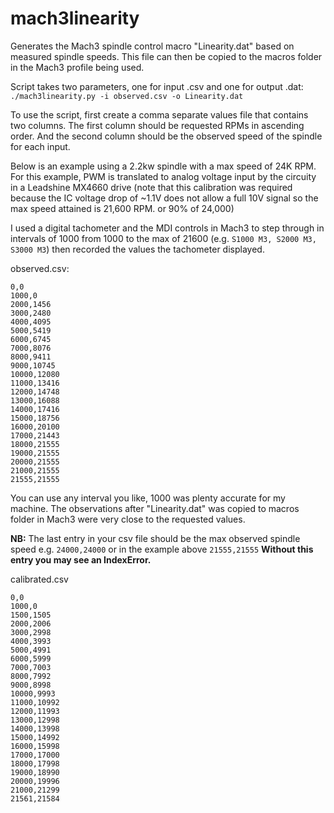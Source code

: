 # mach3linearity
Generates the Mach3 spindle control macro "Linearity.dat" based on measured spindle speeds. This file can then be copied to the macros folder in the Mach3 profile being used.

Script takes two parameters, one for input .csv and one for output .dat:
`./mach3linearity.py -i observed.csv -o Linearity.dat`

To use the script, first create a comma separate values file that contains two columns. The first column should be requested RPMs in ascending order. And the second column should be the observed speed of the spindle for each input.

Below is an example using a 2.2kw spindle with a max speed of 24K RPM. For this example, PWM is translated to analog voltage input by the circuity in a Leadshine MX4660 drive (note that this calibration was required because the IC voltage drop of ~1.1V does not allow a full 10V signal so the max speed attained is 21,600 RPM. or 90% of 24,000)

I used a digital tachometer and the MDI controls in Mach3 to step through in intervals of 1000 from 1000 to the max of 21600 (e.g. `S1000 M3, S2000 M3, S3000 M3`) then recorded the values the tachometer displayed. 

observed.csv:

```
0,0
1000,0
2000,1456
3000,2480
4000,4095
5000,5419
6000,6745
7000,8076
8000,9411
9000,10745
10000,12080
11000,13416
12000,14748
13000,16088
14000,17416
15000,18756
16000,20100
17000,21443
18000,21555
19000,21555
20000,21555
21000,21555
21555,21555
```

You can use any interval you like, 1000 was plenty accurate for my machine. The observations after "Linearity.dat" was copied to macros folder in Mach3 were very close to the requested values.

**NB:** The last entry in your csv file should be the max observed spindle speed e.g. `24000,24000` or in the example above `21555,21555` **Without this entry you may see an IndexError.**

calibrated.csv

```
0,0
1000,0
1500,1505
2000,2006
3000,2998
4000,3993
5000,4991
6000,5999
7000,7003
8000,7992
9000,8998
10000,9993
11000,10992
12000,11993
13000,12998
14000,13998
15000,14992
16000,15998
17000,17000
18000,17998
19000,18990
20000,19996
21000,21299
21561,21584
```
